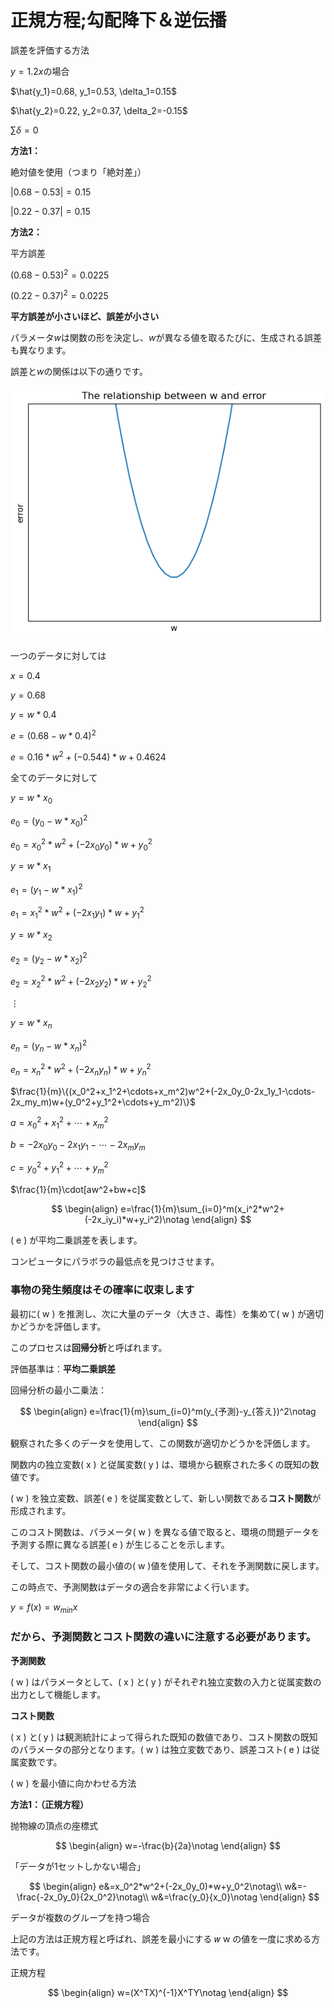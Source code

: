 # 正規方程;勾配降下＆逆伝播
誤差を評価する方法

$y=1.2x$の場合

$\hat{y_1}=0.68, y_1=0.53, \delta_1=0.15$

$\hat{y_2}=0.22, y_2=0.37, \delta_2=-0.15$

$\sum\delta=0$

**方法1：**

絶対値を使用（つまり「絶対差」）

$|0.68-0.53|=0.15$

$|0.22-0.37|=0.15$

**方法2：**

平方誤差

$(0.68-0.53)^2=0.0225$

$(0.22-0.37)^2=0.0225$

**平方誤差が小さいほど、誤差が小さい**

パラメータ$w$は関数の形を決定し、$w$が異なる値を取るたびに、生成される誤差も異なります。

誤差と$w$の関係は以下の通りです。

![image](./errorFunction.png)

一つのデータに対しては

$x=0.4$

$y=0.68$

$y=w*0.4$

$e=(0.68-w*0.4)^2$

$e=0.16*w^2+(-0.544)*w+0.4624$

全てのデータに対して

$y=w*x_0$

$e_0=(y_0-w*x_0)^2$

$e_0=x_0^2*w^2+(-2x_0y_0)*w+y_0^2$

$y=w*x_1$

$e_1=(y_1-w*x_1)^2$

$e_1=x_1^2*w^2+(-2x_1y_1)*w+y_1^2$

$y=w*x_2$

$e_2=(y_2-w*x_2)^2$

$e_2=x_2^2*w^2+(-2x_2y_2)*w+y_2^2$

$\vdots$

$y=w*x_n$

$e_n=(y_n-w*x_n)^2$

$e_n=x_n^2*w^2+(-2x_ny_n)*w+y_n^2$

$\frac{1}{m}\{(x_0^2+x_1^2+\cdots+x_m^2)w^2+(-2x_0y_0-2x_1y_1-\cdots-2x_my_m)w+(y_0^2+y_1^2+\cdots+y_m^2)\}$

$a=x_0^2+x_1^2+\cdots+x_m^2$

$b=-2x_0y_0-2x_1y_1-\cdots-2x_my_m$

$c=y_0^2+y_1^2+\cdots+y_m^2$

$\frac{1}{m}\cdot[aw^2+bw+c]$

$$
\begin{align}
e=\frac{1}{m}\sum_{i=0}^m(x_i^2*w^2+(-2x_iy_i)*w+y_i^2)\notag
\end{align}
$$

\( e \) が平均二乗誤差を表します。

コンピュータにパラボラの最低点を見つけさせます。

### **事物の発生頻度はその確率に収束します**

最初に\( w \) を推測し、次に大量のデータ（大きさ、毒性）を集めて\( w \) が適切かどうかを評価します。

このプロセスは**回帰分析**と呼ばれます。

評価基準は：**平均二乗誤差**

回帰分析の最小二乗法：

$$
\begin{align}
e=\frac{1}{m}\sum_{i=0}^m(y_{予測}-y_{答え})^2\notag
\end{align}
$$

観察された多くのデータを使用して、この関数が適切かどうかを評価します。

関数内の独立変数\( x \) と従属変数\( y \) は、環境から観察された多くの既知の数値です。

\( w \) を独立変数、誤差\( e \) を従属変数として、新しい関数である**コスト関数**が形成されます。

このコスト関数は、パラメータ\( w \) を異なる値で取ると、環境の問題データを予測する際に異なる誤差\( e \) が生じることを示します。

そして、コスト関数の最小値の\( w \)値を使用して、それを予測関数に戻します。

この時点で、予測関数はデータの適合を非常によく行います。

$y=f(x)=w_{min}x$

### だから、予測関数とコスト関数の違いに注意する必要があります。

**予測関数**

\( w \) はパラメータとして、\( x \) と\( y \) がそれぞれ独立変数の入力と従属変数の出力として機能します。

**コスト関数**

\( x \) と\( y \) は観測統計によって得られた既知の数値であり、コスト関数の既知のパラメータの部分となります。\( w \) は独立変数であり、誤差コスト\( e \) は従属変数です。

\( w \) を最小値に向かわせる方法

**方法1：（正規方程）**

抛物線の頂点の座標式

$$
\begin{align}
w=-\frac{b}{2a}\notag
\end{align}
$$

「データが1セットしかない場合」

$$
\begin{align}
e&=x_0^2*w^2+(-2x_0y_0)*w+y_0^2\notag\\
w&=-\frac{-2x_0y_0}{2x_0^2}\notag\\
w&=\frac{y_0}{x_0}\notag
\end{align}
$$

データが複数のグループを持つ場合



上記の方法は正規方程と呼ばれ、誤差を最小にする
𝑤
w の値を一度に求める方法です。

正規方程

$$
\begin{align}
w=(X^TX)^{-1}X^TY\notag
\end{align}
$$



